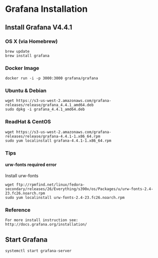 # Grafana Installation
## Install Grafana V4.4.1
### OS X (via Homebrew)
```
brew update
brew install grafana
```
### Docker Image
```
docker run -i -p 3000:3000 grafana/grafana
```
### Ubuntu & Debian
```
wget https://s3-us-west-2.amazonaws.com/grafana-releases/release/grafana_4.4.1_amd64.deb
sudo dpkg -i grafana_4.4.1_amd64.deb
```
### ReadHat & CentOS
```
wget https://s3-us-west-2.amazonaws.com/grafana-releases/release/grafana-4.4.1-1.x86_64.rpm
sudo yum localinstall grafana-4.4.1-1.x86_64.rpm
```
### Tips
#### urw-fonts required error
Install urw-fonts
```
wget ftp://rpmfind.net/linux/fedora-secondary/releases/26/Everything/s390x/os/Packages/u/urw-fonts-2.4-23.fc26.noarch.rpm
sudo yum localinstall urw-fonts-2.4-23.fc26.noarch.rpm
```

### Reference
```
For more install instruction see: http://docs.grafana.org/installation/
```
## Start Grafana
```
systemctl start grafana-server
```